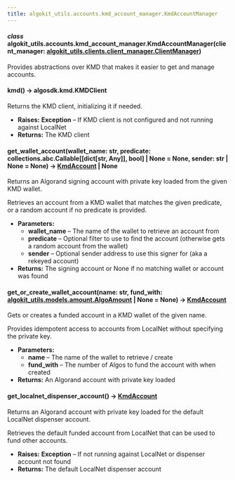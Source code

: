 ```yaml
---
title: algokit_utils.accounts.kmd_account_manager.KmdAccountManager
---
```


#### _class_ algokit_utils.accounts.kmd_account_manager.KmdAccountManager(client_manager: [algokit_utils.clients.client_manager.ClientManager](/reference/algokit-utils-py/api/clients/client_manager/clientmanager/#algokit_utils.clients.client_manager.ClientManager))

Provides abstractions over KMD that makes it easier to get and manage accounts.

#### kmd() → algosdk.kmd.KMDClient

Returns the KMD client, initializing it if needed.

- **Raises:**
  **Exception** – If KMD client is not configured and not running against LocalNet
- **Returns:**
  The KMD client

#### get_wallet_account(wallet_name: str, predicate: collections.abc.Callable[[dict[str, Any]], bool] | None = None, sender: str | None = None) → [KmdAccount](#algokit_utils.accounts.kmd_account_manager.KmdAccount) | None

Returns an Algorand signing account with private key loaded from the given KMD wallet.

Retrieves an account from a KMD wallet that matches the given predicate, or a random account
if no predicate is provided.

- **Parameters:**
  - **wallet_name** – The name of the wallet to retrieve an account from
  - **predicate** – Optional filter to use to find the account (otherwise gets a random account from the wallet)
  - **sender** – Optional sender address to use this signer for (aka a rekeyed account)
- **Returns:**
  The signing account or None if no matching wallet or account was found

#### get_or_create_wallet_account(name: str, fund_with: [algokit_utils.models.amount.AlgoAmount](/reference/algokit-utils-py/api/models/amount/algoamount/#algokit_utils.models.amount.AlgoAmount) | None = None) → [KmdAccount](#algokit_utils.accounts.kmd_account_manager.KmdAccount)

Gets or creates a funded account in a KMD wallet of the given name.

Provides idempotent access to accounts from LocalNet without specifying the private key.

- **Parameters:**
  - **name** – The name of the wallet to retrieve / create
  - **fund_with** – The number of Algos to fund the account with when created
- **Returns:**
  An Algorand account with private key loaded

#### get_localnet_dispenser_account() → [KmdAccount](#algokit_utils.accounts.kmd_account_manager.KmdAccount)

Returns an Algorand account with private key loaded for the default LocalNet dispenser account.

Retrieves the default funded account from LocalNet that can be used to fund other accounts.

- **Raises:**
  **Exception** – If not running against LocalNet or dispenser account not found
- **Returns:**
  The default LocalNet dispenser account
